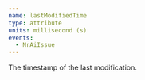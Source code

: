 ```yaml
---
name: lastModifiedTime
type: attribute
units: millisecond (s)
events:
  - NrAiIssue
---
```


The timestamp of the last modification.